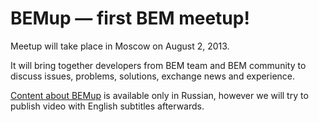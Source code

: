 # BEMup — first BEM meetup!

Meetup will take place in Moscow on August 2, 2013. 

It will bring together developers from BEM team and BEM community to discuss issues, problems, solutions, exchange news and experience. 

[Content about BEMup](http://bit.ly/bemup) is available only in Russian, however we will try to publish video with English subtitles afterwards.
